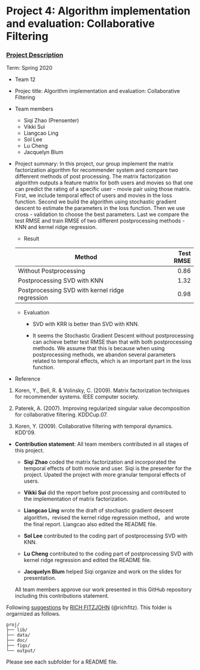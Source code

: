 # Project 4: Algorithm implementation and evaluation: Collaborative Filtering

### [Project Description](doc/project4_desc.md)

Term: Spring 2020

+ Team 12
+ Projec title: Algorithm implementation and evaluation: Collaborative Filtering
+ Team members
	+ Siqi Zhao (Prensenter)
	+ Vikki Sui
	+ Liangcao Ling
	+ Sol Lee
	+ Lu Cheng
    + Jacquelyn Blum

+ Project summary: In this project, our group implement the matrix factorization algorithm for recommender system and compare two diffenrent methods of post processing. The matrix factorization algorithm outputs a feature matrix for both users and movies so that one can predict the rating of a specific user - movie pair using those matrix. First, we include temporal effect of users and movies in the loss function. Second we build the algorithm using stochastic gradient descent to estimate the parameters in the loss function. Then we use cross - validation to choose the best parameters. Last we compare the test RMSE and train RMSE of two different postprocessing methods - KNN and kernel ridge regression. 
        
	
    + Result

     | Method      |  Test RMSE |
     | ------------- | ------------:|
     | Without Postprocessing      | 0.86  |
     | Postprocessing SVD with KNN | 1.32   |
     | Postprocessing SVD with kernel ridge regression | 0.98  |         
     
    + Evaluation    
      
       + SVD with KRR is better than SVD with KNN.     
       
       + It seems the Stochastic Gradient Descent without postprocessing can achieve better test RMSE than that with both 
         postprocessing methods. We assume that this is because when using postprocessing methods, we abandon several     parameters related to temporal effects, which is an important part in the loss function.
	 
        
        
	
+ Reference    
              
 1. Koren, Y., Bell, R. & Volinsky, C. (2009). Matrix factorization techniques for recommender systems. IEEE computer society.

 2. Paterek, A. (2007). Improving regularized singular value decomposition for collaborative filtering. KDDCup.07.

 3. Koren, Y. (2009). Collaborative filtering with temporal dynamics. KDD'09.       
        
	
+ **Contribution statement**: All team members contributed in all stages of this project. 
  
  + **Siqi Zhao** coded the matrix factorization and incorporated the temporal effects of both movie and user. Siqi is the presenter for the project. Upated the project with more granular temporal effects of users.
  
  + **Vikki Sui** did the report before post processing and contributed to the implementation of matrix factorization.
  
  + **Liangcao Ling** wrote the draft of stochastic gradient descent algorithm，revised the kernel ridge regression method，
and wrote the final report. Liangcao also edited the README file. 
  
  + **Sol Lee** contributed to the coding part of postprocessing SVD with KNN.

  + **Lu Cheng** contributed to the coding part of postprocessing SVD with kernel ridge regression and edited the README file.  
        
  + **Jacquelyn Blum** helped Siqi organize and work on the slides for presentation.   
  
  All team members approve our work presented in this GitHub repository including this contributions statement.


Following [suggestions](http://nicercode.github.io/blog/2013-04-05-projects/) by [RICH FITZJOHN](http://nicercode.github.io/about/#Team) (@richfitz). This folder is orgarnized as follows.

```
proj/
├── lib/
├── data/
├── doc/
├── figs/
└── output/
```

Please see each subfolder for a README file.
